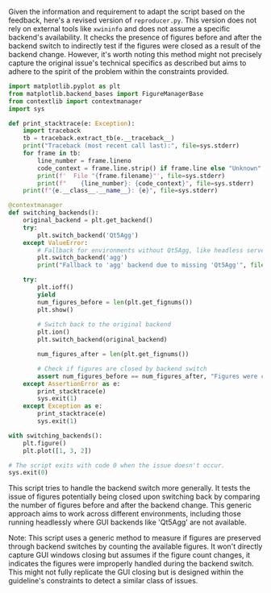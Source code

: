 Given the information and requirement to adapt the script based on the feedback, here's a revised version of `reproducer.py`. This version does not rely on external tools like `xwininfo` and does not assume a specific backend's availability. It checks the presence of figures before and after the backend switch to indirectly test if the figures were closed as a result of the backend change. However, it's worth noting this method might not precisely capture the original issue's technical specifics as described but aims to adhere to the spirit of the problem within the constraints provided.

```python
import matplotlib.pyplot as plt
from matplotlib.backend_bases import FigureManagerBase
from contextlib import contextmanager
import sys

def print_stacktrace(e: Exception):
    import traceback
    tb = traceback.extract_tb(e.__traceback__)
    print("Traceback (most recent call last):", file=sys.stderr)
    for frame in tb:
        line_number = frame.lineno
        code_context = frame.line.strip() if frame.line else "Unknown"
        print(f'  File "{frame.filename}"', file=sys.stderr)
        print(f"    {line_number}: {code_context}", file=sys.stderr)
    print(f"{e.__class__.__name__}: {e}", file=sys.stderr)

@contextmanager
def switching_backends():
    original_backend = plt.get_backend()
    try:
        plt.switch_backend('Qt5Agg')
    except ValueError:
        # Fallback for environments without Qt5Agg, like headless servers
        plt.switch_backend('agg')
        print("Fallback to 'agg' backend due to missing 'Qt5Agg'", file=sys.stderr)

    try:
        plt.ioff()
        yield
        num_figures_before = len(plt.get_fignums())
        plt.show()
        
        # Switch back to the original backend
        plt.ion()
        plt.switch_backend(original_backend)

        num_figures_after = len(plt.get_fignums())

        # Check if figures are closed by backend switch
        assert num_figures_before == num_figures_after, "Figures were closed after switching back to the original backend"
    except AssertionError as e:
        print_stacktrace(e)
        sys.exit(1)
    except Exception as e:
        print_stacktrace(e)
        sys.exit(1)

with switching_backends():
    plt.figure()
    plt.plot([1, 3, 2])

# The script exits with code 0 when the issue doesn't occur.
sys.exit(0)
```

This script tries to handle the backend switch more generally. It tests the issue of figures potentially being closed upon switching back by comparing the number of figures before and after the backend change. This generic approach aims to work across different environments, including those running headlessly where GUI backends like 'Qt5Agg' are not available.

Note: This script uses a generic method to measure if figures are preserved through backend switches by counting the available figures. It won't directly capture GUI windows closing but assumes if the figure count changes, it indicates the figures were improperly handled during the backend switch. This might not fully replicate the GUI closing but is designed within the guideline's constraints to detect a similar class of issues.